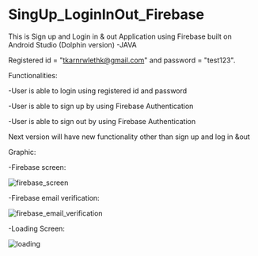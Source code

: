 # SingUp_LoginInOut_Firebase

This is Sign up and Login in & out Application using Firebase built on Android Studio (Dolphin version) -JAVA

Registered id = "tkarnrwlethk@gmail.com" and password = "test123".


Functionalities:

-User is able to login using registered id and password

-User is able to sign up by using Firebase Authentication

-User is able to sign out by using Firebase Authentication

Next version will have new functionality other than sign up and log in &out

Graphic:

-Firebase screen:

![firebase_screen](https://user-images.githubusercontent.com/98497929/200693482-c32dd954-5bbc-4332-9ece-28b94bb78c24.PNG)

-Firebase email verification:

![firebase_email_verification](https://user-images.githubusercontent.com/98497929/200693454-544e657e-9fc4-4977-abe8-317e4e472be5.PNG)

-Loading Screen:

![loading](https://user-images.githubusercontent.com/98497929/200693340-ba0eb8f4-e135-44b6-96c8-0589af3b3a3e.PNG)

